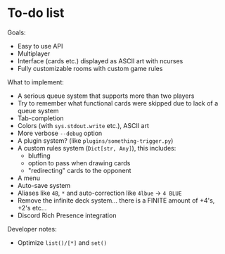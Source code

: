 # To-do list

Goals:
- Easy to use API
- Multiplayer
- Interface (cards etc.) displayed as ASCII art with ncurses
- Fully customizable rooms with custom game rules

What to implement:
- A serious queue system that supports more than two players
- Try to remember what functional cards were skipped due to lack of a queue system
- Tab-completion
- Colors (with `sys.stdout.write` etc.), ASCII art
- More verbose `--debug` option
- A plugin system? (like `plugins/something-trigger.py`)
- A custom rules system (`Dict[str, Any]`), this includes:
  - bluffing
  - option to pass when drawing cards
  - "redirecting" cards to the opponent
- A menu
- Auto-save system
- Aliases like `4B`, `*` and auto-correction like `4lbue` -> `4 BLUE`
- Remove the infinite deck system... there is a FINITE amount of +4's, +2's etc...
- Discord Rich Presence integration

Developer notes:
- Optimize `list()/[*]` and `set()`
